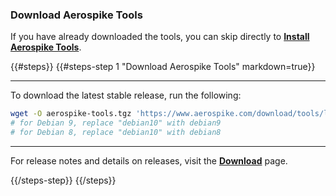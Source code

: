 <a name="download"></a>
### Download Aerospike Tools
If you have already downloaded the tools, you can skip directly to **[Install Aerospike Tools](#install)**.

{{#steps}}
{{#steps-step 1 "Download Aerospike Tools" markdown=true}}

---

To download the latest stable release, run the following:

```bash
wget -O aerospike-tools.tgz 'https://www.aerospike.com/download/tools/latest/artifact/debian10'
# for Debian 9, replace "debian10" with debian9
# for Debian 8, replace "debian10" with debian8
```

---

For release notes and details on releases, visit the **[Download](https://www.aerospike.com/download/tools/)** page.

{{/steps-step}}
{{/steps}}

